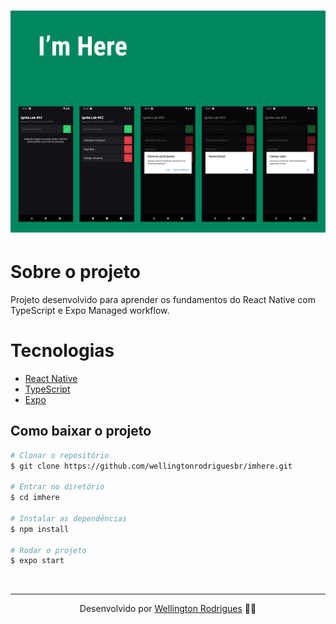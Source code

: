 <h1 align="center">
  <img src="./assets/Capa.png">
</h1>

# Sobre o projeto

<p>
  Projeto desenvolvido para aprender os fundamentos do React Native com TypeScript e Expo Managed workflow.
</p>

# Tecnologias

- [React Native](https://reactnative.dev/)
- [TypeScript](https://www.typescriptlang.org/)
- [Expo](https://expo.dev/)

## Como baixar o projeto

```bash
# Clonar o repositório
$ git clone https://github.com/wellingtonrodriguesbr/imhere.git

# Entrar no diretório
$ cd imhere

# Instalar as dependências
$ npm install

# Rodar o projeto
$ expo start
```

<br/>
<hr/>

<p align="center">Desenvolvido por <a href="https://www.linkedin.com/in/wellingtonrodriguesbr/" target="_blank">Wellington Rodrigues</a> ✌🏽</p>
